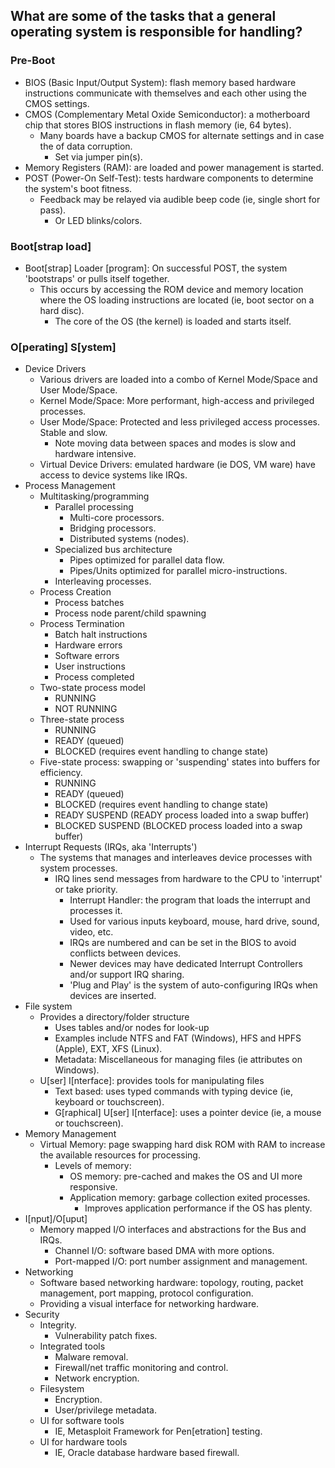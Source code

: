 
## What are some of the tasks that a general operating system is responsible for handling?
  ### Pre-Boot
- BIOS (Basic Input/Output System): flash memory based hardware instructions communicate
with themselves and each other using the CMOS settings.
- CMOS (Complementary Metal Oxide Semiconductor): a motherboard chip that stores BIOS 
  instructions in flash memory (ie, 64 bytes).
  - Many boards have a backup CMOS for alternate settings and in case the of data corruption.
    - Set via jumper pin(s).
- Memory Registers (RAM): are loaded and power management is started.
- POST (Power-On Self-Test): tests hardware components to determine the system's boot fitness.
    - Feedback may be relayed via audible beep code (ie, single short for pass).
       - Or LED blinks/colors.

### Boot[strap load]
- Boot[strap] Loader [program]: On successful POST, the system 'bootstraps' or pulls itself
  together.
   - This occurs by accessing the ROM device and memory location where the OS loading
     instructions are located (ie, boot sector on a hard disc).
     - The core of the OS (the kernel) is loaded and starts itself.

### O[perating] S[ystem]
- Device Drivers
  - Various drivers are loaded into a combo of Kernel Mode/Space and User Mode/Space.
   - Kernel Mode/Space: More performant, high-access and privileged processes.
   - User Mode/Space: Protected and less privileged access processes. Stable and slow.
     - Note moving data between spaces and modes is slow and hardware intensive.
  - Virtual Device Drivers: emulated hardware (ie DOS, VM ware) have access to device
    systems like IRQs.
- Process Management
  - Multitasking/programming
    - Parallel processing
      - Multi-core processors.
      - Bridging processors.
      - Distributed systems (nodes).
    - Specialized bus architecture
      - Pipes optimized for parallel data flow.
      - Pipes/Units optimized for parallel micro-instructions.
    - Interleaving processes.
  - Process Creation
    - Process batches
    - Process node parent/child spawning
  - Process Termination
    - Batch halt instructions
    - Hardware errors
    - Software errors
    - User instructions
    - Process completed
  - Two-state process model
    - RUNNING
    - NOT RUNNING
  - Three-state process
    - RUNNING
    - READY (queued)
    - BLOCKED (requires event handling to change state)
  - Five-state process: swapping or 'suspending' states into buffers for efficiency.
    - RUNNING
    - READY (queued)
    - BLOCKED (requires event handling to change state)
    - READY SUSPEND (READY process loaded into a swap buffer)
    - BLOCKED SUSPEND (BLOCKED process loaded into a swap buffer)
- Interrupt Requests (IRQs, aka 'Interrupts')
  - The systems that manages and interleaves device processes with system processes.
    - IRQ lines send messages from hardware to the CPU to 'interrupt' or take priority.
      - Interrupt Handler: the program that loads the interrupt and processes it.
      - Used for various inputs keyboard, mouse, hard drive, sound, video, etc.
      - IRQs are numbered and can be set in the BIOS to avoid conflicts between devices.
      - Newer devices may have dedicated Interrupt Controllers and/or support IRQ sharing.
      - 'Plug and Play' is the system of auto-configuring IRQs when devices are inserted.
- File system
  - Provides a directory/folder structure
    - Uses tables and/or nodes for look-up
    - Examples include NTFS and FAT (Windows), HFS and HPFS (Apple), EXT, XFS (Linux).
    - Metadata: Miscellaneous for managing files (ie attributes on Windows).
  - U[ser] I[nterface]: provides tools for manipulating files
    - Text based: uses typed commands with typing device (ie, keyboard or touchscreen).
    - G[raphical] U[ser] I[nterface]: uses a pointer device (ie, a mouse or touchscreen).
- Memory Management
  - Virtual Memory: page swapping hard disk ROM with RAM to increase the available resources
    for processing.
    - Levels of memory:
      - OS memory: pre-cached and makes the OS and UI more responsive.
      - Application memory: garbage collection exited processes.
        - Improves application performance if the OS has plenty.
- I[nput]/O[uput]
  - Memory mapped I/O interfaces and abstractions for the Bus and IRQs.
    - Channel I/O: software based DMA with more options.
    - Port-mapped I/O: port number assignment and management.
- Networking
  - Software based networking hardware: topology, routing, packet management, port mapping,
    protocol configuration.
  - Providing a visual interface for networking hardware.
- Security
  - Integrity.
    - Vulnerability patch fixes.
  - Integrated tools
    - Malware removal.
    - Firewall/net traffic monitoring and control.
    - Network encryption.
  - Filesystem
    - Encryption.
    - User/privilege metadata.
  - UI for software tools
    - IE, Metasploit Framework for Pen[etration] testing.
  - UI for hardware tools
    - IE, Oracle database hardware based firewall.